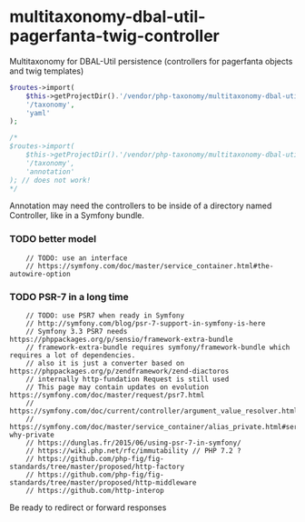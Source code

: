 # multitaxonomy-dbal-util-pagerfanta-twig-controller
Multitaxonomy for DBAL-Util persistence (controllers for  pagerfanta objects and twig templates)

```php
$routes->import(
    $this->getProjectDir().'/vendor/php-taxonomy/multitaxonomy-dbal-util-pagerfanta-twig-controller/default.yml',
    '/taxonomy',
    'yaml'
);

/*
$routes->import(
    $this->getProjectDir().'/vendor/php-taxonomy/multitaxonomy-dbal-util-pagerfanta-twig-controller/MultiTaxonomyController.php',
    '/taxonomy',
    'annotation'
); // does not work!
*/
```
Annotation may need the controllers to be inside of a directory named Controller, like in a Symfony bundle.

### TODO better model
        // TODO: use an interface
        // https://symfony.com/doc/master/service_container.html#the-autowire-option

###  TODO PSR-7 in a long time
        // TODO: use PSR7 when ready in Symfony
        // http://symfony.com/blog/psr-7-support-in-symfony-is-here
        // Symfony 3.3 PSR7 needs https://phppackages.org/p/sensio/framework-extra-bundle
        // framework-extra-bundle requires symfony/framework-bundle which requires a lot of dependencies.
        // also it is just a converter based on https://phppackages.org/p/zendframework/zend-diactoros
        // internally http-fundation Request is still used
        // This page may contain updates on evolution https://symfony.com/doc/master/request/psr7.html
        // https://symfony.com/doc/current/controller/argument_value_resolver.html
        // https://symfony.com/doc/master/service_container/alias_private.html#services-why-private
        // https://dunglas.fr/2015/06/using-psr-7-in-symfony/
        // https://wiki.php.net/rfc/immutability // PHP 7.2 ?
        // https://github.com/php-fig/fig-standards/tree/master/proposed/http-factory
        // https://github.com/php-fig/fig-standards/tree/master/proposed/http-middleware
        // https://github.com/http-interop
Be ready to redirect or forward responses
